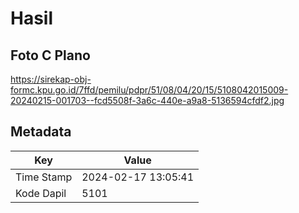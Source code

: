 # Hasil

## Foto C Plano

https://sirekap-obj-formc.kpu.go.id/7ffd/pemilu/pdpr/51/08/04/20/15/5108042015009-20240215-001703--fcd5508f-3a6c-440e-a9a8-5136594cfdf2.jpg


## Metadata

| Key        | Value               |
| ---------- | ------------------- |
| Time Stamp | 2024-02-17 13:05:41 |
| Kode Dapil | 5101                |



